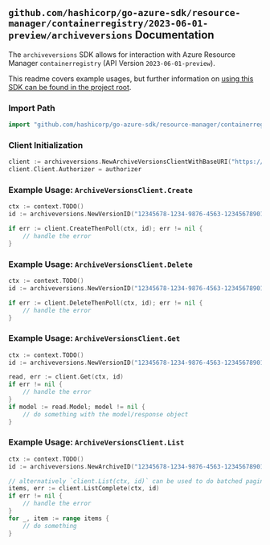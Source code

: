 
## `github.com/hashicorp/go-azure-sdk/resource-manager/containerregistry/2023-06-01-preview/archiveversions` Documentation

The `archiveversions` SDK allows for interaction with Azure Resource Manager `containerregistry` (API Version `2023-06-01-preview`).

This readme covers example usages, but further information on [using this SDK can be found in the project root](https://github.com/hashicorp/go-azure-sdk/tree/main/docs).

### Import Path

```go
import "github.com/hashicorp/go-azure-sdk/resource-manager/containerregistry/2023-06-01-preview/archiveversions"
```


### Client Initialization

```go
client := archiveversions.NewArchiveVersionsClientWithBaseURI("https://management.azure.com")
client.Client.Authorizer = authorizer
```


### Example Usage: `ArchiveVersionsClient.Create`

```go
ctx := context.TODO()
id := archiveversions.NewVersionID("12345678-1234-9876-4563-123456789012", "example-resource-group", "registryValue", "packageValue", "archiveValue", "versionValue")

if err := client.CreateThenPoll(ctx, id); err != nil {
	// handle the error
}
```


### Example Usage: `ArchiveVersionsClient.Delete`

```go
ctx := context.TODO()
id := archiveversions.NewVersionID("12345678-1234-9876-4563-123456789012", "example-resource-group", "registryValue", "packageValue", "archiveValue", "versionValue")

if err := client.DeleteThenPoll(ctx, id); err != nil {
	// handle the error
}
```


### Example Usage: `ArchiveVersionsClient.Get`

```go
ctx := context.TODO()
id := archiveversions.NewVersionID("12345678-1234-9876-4563-123456789012", "example-resource-group", "registryValue", "packageValue", "archiveValue", "versionValue")

read, err := client.Get(ctx, id)
if err != nil {
	// handle the error
}
if model := read.Model; model != nil {
	// do something with the model/response object
}
```


### Example Usage: `ArchiveVersionsClient.List`

```go
ctx := context.TODO()
id := archiveversions.NewArchiveID("12345678-1234-9876-4563-123456789012", "example-resource-group", "registryValue", "packageValue", "archiveValue")

// alternatively `client.List(ctx, id)` can be used to do batched pagination
items, err := client.ListComplete(ctx, id)
if err != nil {
	// handle the error
}
for _, item := range items {
	// do something
}
```
